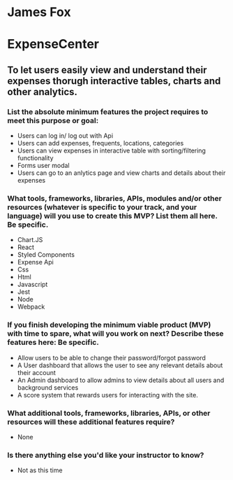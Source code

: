# James Fox
# ExpenseCenter
## To let users easily view and understand their expenses thorugh interactive tables, charts and other analytics.
### List the absolute minimum features the project requires to meet this purpose or goal:
* Users can log in/ log out with Api
* Users can add expenses, frequents, locations, categories
* Users can view expenses in interactive table with sorting/filtering functionality
* Forms user modal
* Users can go to an anlytics page and view charts and details about their expenses
### What tools, frameworks, libraries, APIs, modules and/or other resources (whatever is specific to your track, and your language) will you use to create this MVP? List them all here. Be specific.
* Chart.JS
* React
* Styled Components
* Expense Api
* Css
* Html
* Javascript
* Jest
* Node
* Webpack
### If you finish developing the minimum viable product (MVP) with time to spare, what will you work on next? Describe these features here: Be specific.
* Allow users to be able to change their password/forgot password
* A User dashboard that allows the user to see any relevant details about their account
* An Admin dashboard to allow admins to view details about all users and background services
* A score system that rewards users for interacting with the site. 
### What additional tools, frameworks, libraries, APIs, or other resources will these additional features require?
* None
### Is there anything else you'd like your instructor to know?
* Not as this time
